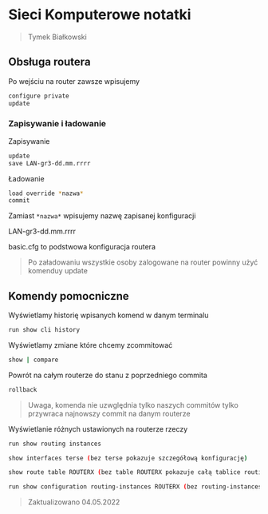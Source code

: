 # Sieci Komputerowe notatki
> Tymek Białkowski

## Obsługa routera
Po wejściu na router zawsze wpisujemy
```bash
configure private
update
```
### Zapisywanie i ładowanie 
Zapisywanie
```bash
update
save LAN-gr3-dd.mm.rrrr
```

Ładowanie
```bash
load override *nazwa* 
commit
```
Zamiast ```*nazwa*``` wpisujemy nazwę zapisanej konfiguracji

LAN-gr3-dd.mm.rrrr

basic.cfg to podstwowa konfiguracja routera
> Po załadowaniu wszystkie osoby zalogowane na router powinny użyć komenduy update

## Komendy pomocniczne

Wyświetlamy historię wpisanych komend w danym terminalu
```bash
run show cli history
```

Wyświetlamy zmiane które chcemy zcommitować
```bash
show | compare
```

Powrót na całym routerze do stanu z poprzedniego commita
```bash
rollback
```
> Uwaga, komenda nie uzwględnia tylko naszych commitów tylko przywraca najnowszy commit na danym routerze

Wyświetlanie różnych ustawionych na routerze rzeczy
```bash
run show routing instances

show interfaces terse (bez terse pokazuje szczegółową konfigurację)

show route table ROUTERX (bez table ROUTERX pokazuje całą tablice routingu)

run show configuration routing-instances ROUTERX (bez routing-instances ROUTERX pokazuje całą konfiguracje)
```

> Zaktualizowano 04.05.2022